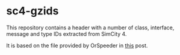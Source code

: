 # sc4-gzids

This repository contains a header with a number of class, interface, message and type IDs
extracted from SimCity 4.

It is based on the file provided by OrSpeeder in [this](https://community.simtropolis.com/forums/topic/758533-playing-around-with-the-in-game-lot-editor/?do=findComment&comment=1753211) post.